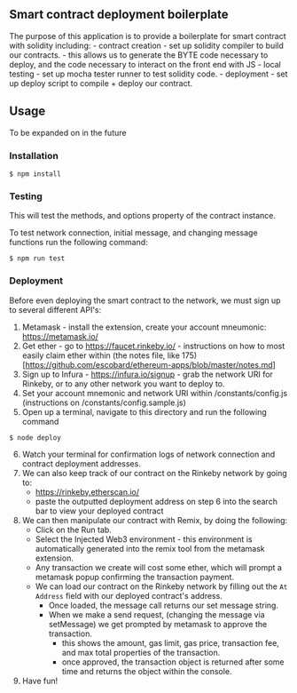 ## Smart contract deployment boilerplate

The purpose of this application is to provide a boilerplate for smart contract with solidity including:
	- contract creation - set up solidity compiler to build our contracts.
		- this allows us to generate the BYTE code necessary to deploy, and the code necessary to interact on the front end with JS
	- local testing - set up mocha tester runner to test solidity code.
	- deployment - set up deploy script to compile + deploy our contract.

## Usage

To be expanded on in the future

### Installation

```
$ npm install
```

### Testing

This will test the methods, and options property of the contract instance.

To test network connection, initial message, and changing message functions run the following command:

```
$ npm run test
```

### Deployment

Before even deploying the smart contract to the network, we must sign up to several different API's:

1) Metamask - install the extension, create your account mneumonic: https://metamask.io/
2) Get ether - go to https://faucet.rinkeby.io/ - instructions on how to most easily claim ether within (the notes file, like 175)[https://github.com/escobard/ethereum-apps/blob/master/notes.md]
3) Sign up to Infura - https://infura.io/signup - grab the network URI for Rinkeby, or to any other network you want to deploy to.
4) Set your account mnemonic and network URI within /constants/config.js (instructions on /constants/config.sample.js)
5) Open up a terminal, navigate to this directory and run the following command

```
$ node deploy
```

6) Watch your terminal for confirmation logs of network connection and contract deployment addresses.
7) We can also keep track of our contract on the Rinkeby network by going to:
	- https://rinkeby.etherscan.io/
	- paste the outputted deployment address on step 6 into the search bar to view your deployed contract
8) We can then manipulate our contract with Remix, by doing the following:
	- Click on the Run tab.
	- Select the Injected Web3 environment - this environment is automatically generated into the remix tool from the metamask extension.
	- Any transaction we create will cost some ether, which will prompt a metamask popup confirming the transaction payment.
	- We can load our contract on the Rinkeby network by filling out the `At Address` field with our deployed contract's address.
		- Once loaded, the message call returns our set message string.
		- When we make a send request, (changing the message via setMessage) we get prompted by metamask to approve the transaction.
			- this shows the amount, gas limit, gas price, transaction fee, and max total properties of the transaction.
			- once approved, the transaction object is returned after some time and returns the object within the console.
9) Have fun!
